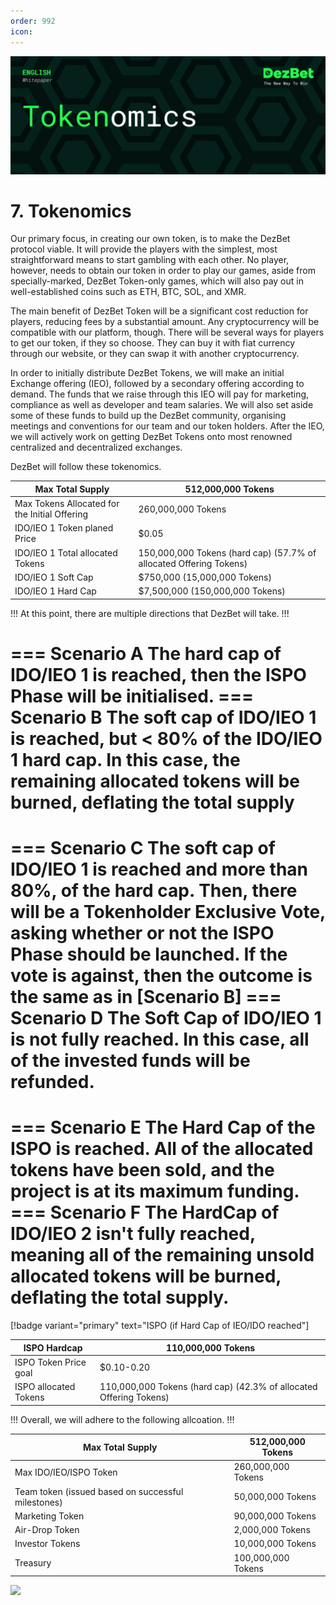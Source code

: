```yaml
---
order: 992
icon: 
---
```

![](/static/headers/DezBet_Tokenomics_ENG.png)

# 7. Tokenomics

Our primary focus, in creating our own token, is to make the DezBet protocol viable. It will provide the players with the simplest, most straightforward means to start gambling with each other. No player, however, needs to obtain our token in order to play our games, aside from specially-marked, DezBet Token-only games, which will also pay out in well-established coins such as ETH, BTC, SOL, and XMR.
 
The main benefit of DezBet Token will be a significant cost reduction for players, reducing fees by a substantial amount. Any cryptocurrency will be compatible with our platform, though. There will be several ways for players to get our token, if they so choose. They can buy it with fiat currency through our website, or they can swap it with another cryptocurrency.
 
In order to initially distribute DezBet Tokens, we will make an initial Exchange offering (IEO), followed by a secondary offering according to demand. The funds that we raise through this IEO will pay for marketing, compliance as well as developer and team salaries. We will also set aside some of these funds to build up the DezBet community, organising meetings and conventions for our team and our token holders. After the IEO, we will actively work on getting DezBet Tokens onto most renowned centralized and decentralized exchanges.
 
DezBet will follow these tokenomics.

Max Total Supply | 512,000,000 Tokens
---    | ---
Max Tokens Allocated for the Initial Offering | 260,000,000 Tokens
IDO/IEO 1 Token planed Price | $0.05
IDO/IEO 1 Total allocated Tokens | 150,000,000 Tokens (hard cap) (57.7% of allocated Offering Tokens)
IDO/IEO 1 Soft Cap | $750,000 (15,000,000 Tokens)
IDO/IEO 1 Hard Cap | $7,500,000 (150,000,000 Tokens)

!!!
At this point, there are multiple directions that DezBet will take.
!!!

=== Scenario A
The hard cap of IDO/IEO 1 is reached,  then the ISPO Phase will be initialised.
=== Scenario B
The soft cap of IDO/IEO 1 is reached, but < 80% of the IDO/IEO 1 hard
cap. In this case, the remaining allocated tokens will be burned, deflating the
total supply
===
=== Scenario C 
The soft cap of IDO/IEO 1 is reached and more than 80%, of the hard cap. Then,
there will be a Tokenholder Exclusive Vote, asking whether or not the ISPO
Phase should be launched. If the vote is against, then the outcome is the same
as in [Scenario B]
=== Scenario D
The Soft Cap of IDO/IEO 1 is not fully reached. In this case, all of the invested funds will be refunded.
===
=== Scenario E
The Hard Cap of the ISPO is reached. All of the allocated tokens have been sold, and the project is at its maximum funding.
=== Scenario F
The HardCap of IDO/IEO 2 isn't fully reached, meaning all of the remaining unsold allocated tokens will be burned, deflating the total supply.
===

[!badge variant="primary" text="ISPO (if Hard Cap of IEO/IDO reached"]

ISPO Hardcap | 110,000,000 Tokens
---    | ---
ISPO Token Price goal | $0.10-0.20
ISPO allocated Tokens | 110,000,000 Tokens (hard cap) (42.3% of allocated Offering Tokens)

!!!
Overall, we will adhere to the following allcoation.
!!!

Max Total Supply | 512,000,000 Tokens
---    | ---
Max IDO/IEO/ISPO Token |  260,000,000 Tokens
Team token (issued based on successful milestones) | 50,000,000 Tokens
Marketing Token | 90,000,000 Tokens
Air-Drop Token  | 2,000,000 Tokens
Investor Tokens | 10,000,000 Tokens 
Treasury | 100,000,000 Tokens

![](/static/DezBetTokenAllocationV1)

